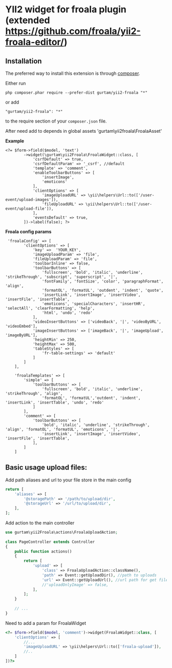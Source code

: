 **YII2 widget for froala plugin** 
(extended https://github.com/froala/yii2-froala-editor/)
====================

Installation
------------

The preferred way to install this extension is through [composer](http://getcomposer.org/download/).

Either run

```
php composer.phar require --prefer-dist gurtam/yii2-froala "*"
```

or add

```
"gurtam/yii2-froala": "*"
```

to the require section of your `composer.json` file.

After need add to depends in global assets
'gurtam\yii2froala\FroalaAsset'

**Example**

```
<?= $form->field($model, 'text')
        ->widget(\gurtam\yii2Froala\FroalaWidget::class, [
            'csrfDefault' => true,
            'csrfDefaultParam' => '_csrf', //default
            'template' => 'comment',
            'enableToolbarButtons' => [
                'insertImage',
                'emoticons'
            ],
            'clientOptions' => [
                'imageUploadURL' => \yii\helpers\Url::to(['/user-event/upload-images']),
                'fileUploadURL' => \yii\helpers\Url::to(['/user-event/upload-file']),
            ],
            'eventsDefault' => true,
        ])->label(false); ?>
```

**Froala config params**

```
 'froalaConfig' => [
        'clientOptions' => [
            'key' =>  'YOUR_KEY',
            'imageUploadParam' => 'file',
            'fileUploadParam' => 'file',
            'toolbarInline' => false,
            'toolbarButtons' => [
                'fullscreen', 'bold', 'italic', 'underline', 'strikeThrough', 'subscript', 'superscript', '|',
                'fontFamily', 'fontSize', 'color', 'paragraphFormat', 'align',
                'formatOL', 'formatUL', 'outdent', 'indent', 'quote',
                'insertLink', 'insertImage', 'insertVideo', 'insertFile', 'insertTable',
                'emoticons', 'specialCharacters', 'insertHR', 'selectAll', 'clearFormatting', 'help',
                'html', 'undo', 'redo'
            ],
            'videoInsertButtons' => ['videoBack', '|', 'videoByURL', 'videoEmbed'],
            'imageInsertButtons' => ['imageBack', '|', 'imageUpload', 'imageByURL'],
            'heightMin' => 250,
            'heightMax' => 500,
            'tableStyles' => [
                'fr-table-settings' => 'default'
            ]
        ]
    ],

    'froalaTemplates' => [
        'simple' => [
            'toolbarButtons' => [
                'fullscreen', 'bold', 'italic', 'underline', 'strikeThrough', 'align',
                'formatOL', 'formatUL','outdent', 'indent', 'insertLink', 'insertTable', 'undo', 'redo'
            ]
        ],
        'comment' => [
            'toolbarButtons' => [
                'bold', 'italic', 'underline', 'strikeThrough', 'align', 'formatOL', 'formatUL', 'emoticons', '|',
                'insertLink', 'insertImage', 'insertVideo', 'insertFile', 'insertTable',
            ],
        ]
    ]
```
Basic usage upload files:
------

Add path aliases and url to your file store in the main config
```php
return [
    'aliases' => [
        '@storagePath' => '/path/to/upload/dir',
        '@storageUrl' => '/url/to/upload/dir',
    ],
];
```

Add action to the main controller
```php
use gurtam\yii2Froala\actions\FroalaUploadAction;
 
class PageController extends Controller
{
    public function actions()
    {
        return [
            'upload' => [
                'class' => FroalaUploadAction::className(),
                'path' => Event::getUploadDir(), //path to uploads
                'url' => Event::getUploadUrl(), //url path for get files
                //'uploadOnlyImage' => false,
            ],
        ];
    }
    
    // ...
}
```


Need to add a param for FroalaWidget
```php
<?= $form->field($model, 'comment')->widget(FroalaWidget::class, [
    'clientOptions' => [
        //...
        'imageUploadURL' => \yii\helpers\Url::to(['froala-upload']),
        //..
    ]
])?>


```